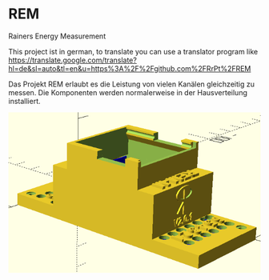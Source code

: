 # REM
Rainers Energy Measurement

This project ist in german, to translate you can use a translator program like https://translate.google.com/translate?hl=de&sl=auto&tl=en&u=https%3A%2F%2Fgithub.com%2FRrPt%2FREM

Das Projekt REM erlaubt es die Leistung von vielen Kanälen gleichzeitig zu messen.
Die Komponenten werden normalerweise in der Hausverteilung installiert.

![File](file.png)